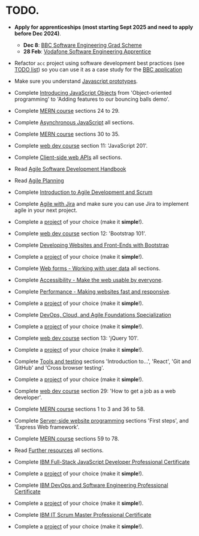 # TODO.

* **Apply for apprenticeships (most starting Sept 2025 and need to apply before Dec 2024)**.
    + **Dec 8**: [BBC Software Engineering Grad Scheme](https://careers.bbc.co.uk/job/London-THE-BBC-SOFTWARE-ENGINEERING-GRADUATE-SCHEME-2025-W1A-1AA/806024202/)
    + **28 Feb**: [Vodafone Software Engineering Apprentice](https://www.findapprenticeship.service.gov.uk/apprenticeship/VAC1000284470)

* Refactor `acc` project using software development best practices (see [TODO list](file:///home/jfox/Projects/acc/TODO.md)) so you can use it as a case study for the [BBC application](file:///home/jfox/Jobs/applications/bbc)

* Make sure you understand [Javascript prototypes](https://developer.mozilla.org/en-US/docs/Learn/JavaScript/Objects/Object_prototypes).

* Complete [Introducing JavaScript Objects](https://developer.mozilla.org/en-US/docs/Learn/JavaScript/Objects/Object-oriented_programming) from 'Object-oriented programming' to 'Adding features to our bouncing balls demo'.

* Complete [MERN course](https://www.udemy.com/course/fullstack-web-development-course-projects-base/learn/lecture/41148122#overview) sections 24 to 29.

* Complete [Asynchronous JavaScript](https://developer.mozilla.org/en-US/docs/Learn/JavaScript/Asynchronous) all sections.

* Complete [MERN course](https://www.udemy.com/course/fullstack-web-development-course-projects-base/learn/lecture/41231730#overview) sections 30 to 35.

* Complete [web dev course](https://www.udemy.com/course/the-ultimate-fullstack-web-development-bootcamp) section 11: 'JavaScript 201'.

* Complete [Client-side web APIs](https://developer.mozilla.org/en-US/docs/Learn/JavaScript/Client-side_web_APIs) all sections.

* Read [Agile Software Development Handbook](https://www.freecodecamp.org/news/agile-software-development-handbook/)

* Read [Agile Planning](https://launchschool.com/books/agile_planning)

* Complete [Introduction to Agile Development and Scrum](https://www.coursera.org/learn/agile-development-and-scrum)

* Complete [Agile with Jira](https://www.coursera.org/learn/agile-atlassian-jira) and make sure you can use Jira to implement agile in your next project.

* Complete a [project](~/Notes/project_ideas.md) of your choice (make it **simple**!).

* Complete [web dev course](https://www.udemy.com/course/the-ultimate-fullstack-web-development-bootcamp) section 12: 'Bootstrap 101'.

* Complete [Developing Websites and Front-Ends with Bootstrap](https://www.coursera.org/learn/developing-websites-and-front-ends-with-bootstrap?specialization=ibm-frontend-developer)

* Complete a [project](~/Notes/project_ideas.md) of your choice (make it **simple**!).

* Complete [Web forms - Working with user data](https://developer.mozilla.org/en-US/docs/Learn/Forms) all sections.

* Complete [Accessibility - Make the web usable by everyone](https://developer.mozilla.org/en-US/docs/Learn/Accessibility).

* Complete [Performance - Making websites fast and responsive](https://developer.mozilla.org/en-US/docs/Learn/Performance).

* Complete a [project](~/Notes/project_ideas.md) of your choice (make it **simple**!).

* Complete [DevOps, Cloud, and Agile Foundations Specialization](https://www.coursera.org/specializations/devops-cloud-and-agile-foundations)

* Complete a [project](~/Notes/project_ideas.md) of your choice (make it **simple**!).

* Complete [web dev course](https://www.udemy.com/course/the-ultimate-fullstack-web-development-bootcamp) section 13: 'jQuery 101'.

* Complete a [project](~/Notes/project_ideas.md) of your choice (make it **simple**!).

* Complete [Tools and testing](https://developer.mozilla.org/en-US/docs/Learn/Tools_and_testing) sections 'Introduction to...', 'React', 'Git and GitHub' and 'Cross browser testing'.

* Complete a [project](~/Notes/project_ideas.md) of your choice (make it **simple**!).

* Complete [web dev course](https://www.udemy.com/course/the-ultimate-fullstack-web-development-bootcamp) section 29: 'How to get a job as a web developer'.

* Complete [MERN course](https://www.udemy.com/course/fullstack-web-development-course-projects-base/learn/lecture/41259006#overview) sections 1 to 3 and 36 to 58.

* Complete [Server-side website programming](https://developer.mozilla.org/en-US/docs/Learn/Server-side) sections 'First steps', and 'Express Web framework'.

* Complete [MERN course](https://www.udemy.com/course/fullstack-web-development-course-projects-base/learn/lecture/42373950#overview) sections 59 to 78.

* Read [Further resources](https://developer.mozilla.org/en-US/docs/Learn/Common_questions) all sections.

* Complete [IBM Full-Stack JavaScript Developer Professional Certificate](https://www.coursera.org/professional-certificates/ibm-full-stack-javascript-developer)

* Complete a [project](~/Notes/project_ideas.md) of your choice (make it **simple**!).

* Complete [IBM DevOps and Software Engineering Professional Certificate](https://www.coursera.org/professional-certificates/devops-and-software-engineering)

* Complete a [project](~/Notes/project_ideas.md) of your choice (make it **simple**!).

* Complete [IBM IT Scrum Master Professional Certificate](https://www.coursera.org/professional-certificates/ibm-it-scrum-master)

* Complete a [project](~/Notes/project_ideas.md) of your choice (make it **simple**!).
